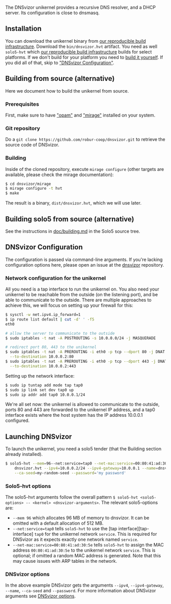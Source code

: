 The DNSvizor unikernel provides a recursive DNS resolver, and a DHCP server. Its
configuration is close to dnsmasq.

## Installation

You can download the unikernel binary from [our reproducible build infrastructure](https://builds.robur.coop/job/dnsvizor/build/latest). Download the `bin/dnsvizor.hvt` artifact.
You need as well `solo5-hvt` which [our reproducible build infrastructure](https://builds.robur.coop/job/solo5) builds for select platforms.
If we don't build for your platform you need to [build it yourself](#building-solo5-from-source-alternative).
If you did all of that, skip to ["DNSvizor Configuration"](#dnsvizor-configuration).

## Building from source (alternative)

Here we document how to build the unikernel from source.

### Prerequisites

First, make sure to have ["opam"](https://opam.ocaml.org) and
["mirage"](https://mirage.io) installed on your system.

### Git repository

Do a `git clone https://github.com/robur-coop/dnsvizor.git` to retrieve the
source code of DNSvizor.

### Building

Inside of the cloned repository, execute `mirage configure` (other targets are
available, please check the mirage documentation):

```sh
$ cd dnsvizor/mirage
$ mirage configure -t hvt
$ make
```

The result is a binary, `dist/dnsvizor.hvt`, which we will use later.

## Building solo5 from source (alternative)

See the instructions in [doc/building.md](https://github.com/Solo5/solo5/blob/master/docs/building.md) in the Solo5 source tree.

## DNSvizor Configuration

The configuration is passed via command-line arguments. If you're lacking
configuration options here, please open an issue at the
[dnsvizor](https://github.com/robur-coop/dnsvizor) repository.

### Network configuration for the unikernel

All you need is a tap interface to run the unikernel on. You also need your
unikernel to be reachable from the outside (on the listening port), and be able
to communicate to the outside. There are multiple approaches to achieve this,
we will focus on setting up your firewall for this:

```sh
$ sysctl -w net.ipv4.ip_forward=1
$ ip route list default | cut -d' ' -f5
eth0

# allow the server to communicate to the outside
$ sudo iptables -t nat -A POSTROUTING -s 10.0.0.0/24 -j MASQUERADE

# redirect port 80, 443 to the unikernel
$ sudo iptables -t nat -A PREROUTING -i eth0 -p tcp --dport 80 -j DNAT \
  --to-destination 10.0.0.2:80
$ sudo iptables -t nat -A PREROUTING -i eth0 -p tcp --dport 443 -j DNAT \
  --to-destination 10.0.0.2:443
```

Setting up the network interface:

```sh
$ sudo ip tuntap add mode tap tap0
$ sudo ip link set dev tap0 up
$ sudo ip addr add tap0 10.0.0.1/24
```

We're all set now: the unikernel is allowed to communicate to the outside,
ports 80 and 443 are forwarded to the unikernel IP address, and a tap0 interface
exists where the host system has the IP address 10.0.0.1 configured.

## Launching DNSvizor

To launch the unikernel, you need a solo5 tender (that the Building section
already installed).

```sh
$ solo5-hvt --mem=96--net:service=tap0 --net-mac:service=00:80:41:ad:30:5e -- \
    dnsvizor.hvt --ipv4=10.0.0.2/24 --ipv4-gateway=10.0.0.1 --name=dnsvizor \
    --ca-seed=my-random-seed --password='my password'
```

### Solo5-hvt options

The solo5-hvt arguments follow the overall pattern `$ solo5-hvt <solo5-options> -- <kernel> <dnsvizor-arguments>`.
The relevant solo5-options are:
- `--mem 96` which allocates 96 MB of memory to dnsvizor. It can be omitted with a default allocation of 512 MB.
- `--net:service=tap0` tells `solo5-hvt` to use the [tap interface][tap-interface] `tap0` for the unikernel network `service`. This is required for DNSvizor as it expects exactly one network named `service`.
- `--net-mac:service=00:80:41:ad:30:5e` tells `solo5-hvt` to assign the MAC address `00:80:41:ad:30:5e` to the unikernel network `service`. This is optional; if omitted a random MAC address is generated. Note that this may cause issues with ARP tables in the network.

### DNSvizor options

In the above example DNSvizor gets the arguments `--ipv4`, `--ipv4-gateway`, `--name`, `--ca-seed` and `--password`.
For more information about DNSvizor arguments see [DNSvizor options](./dnsvizor_options.md).
